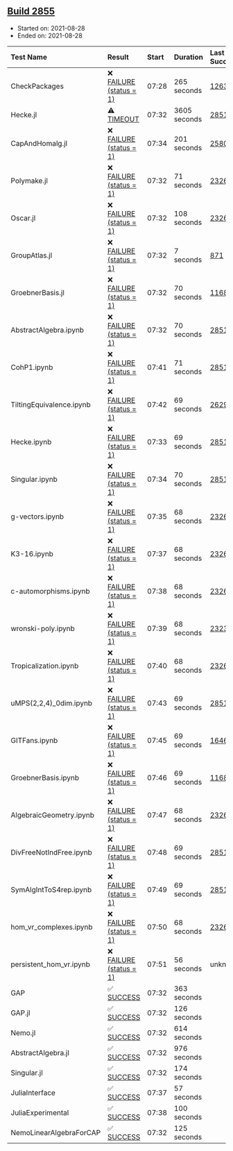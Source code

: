 ## [Build 2855](https://oscarci.mathematik.uni-kl.de/job/oscar-stable/2855/)

* Started on: 2021-08-28
* Ended on: 2021-08-28

| Test Name    | Result | Start | Duration | Last Success | First Failure |
|:-------------|:-------|:------|:---------|:-------------|:--------------|
| CheckPackages | ❌ [FAILURE (status = 1)](https://oscarci.mathematik.uni-kl.de/job/oscar-stable/2855/artifact/logs/build-2855/CheckPackages.log) | 07:28 | 265 seconds | [1263](https://oscarci.mathematik.uni-kl.de/job/oscar-stable/1263/) | [1264](https://oscarci.mathematik.uni-kl.de/job/oscar-stable/1264/) |
| Hecke.jl | ⚠ [TIMEOUT](https://oscarci.mathematik.uni-kl.de/job/oscar-stable/2855/artifact/logs/build-2855/Hecke.jl.log) | 07:32 | 3605 seconds | [2851](https://oscarci.mathematik.uni-kl.de/job/oscar-stable/2851/) | [2852](https://oscarci.mathematik.uni-kl.de/job/oscar-stable/2852/) |
| CapAndHomalg.jl | ❌ [FAILURE (status = 1)](https://oscarci.mathematik.uni-kl.de/job/oscar-stable/2855/artifact/logs/build-2855/CapAndHomalg.jl.log) | 07:34 | 201 seconds | [2580](https://oscarci.mathematik.uni-kl.de/job/oscar-stable/2580/) | [2581](https://oscarci.mathematik.uni-kl.de/job/oscar-stable/2581/) |
| Polymake.jl | ❌ [FAILURE (status = 1)](https://oscarci.mathematik.uni-kl.de/job/oscar-stable/2855/artifact/logs/build-2855/Polymake.jl.log) | 07:32 | 71 seconds | [2326](https://oscarci.mathematik.uni-kl.de/job/oscar-stable/2326/) | [2327](https://oscarci.mathematik.uni-kl.de/job/oscar-stable/2327/) |
| Oscar.jl | ❌ [FAILURE (status = 1)](https://oscarci.mathematik.uni-kl.de/job/oscar-stable/2855/artifact/logs/build-2855/Oscar.jl.log) | 07:32 | 108 seconds | [2326](https://oscarci.mathematik.uni-kl.de/job/oscar-stable/2326/) | [2327](https://oscarci.mathematik.uni-kl.de/job/oscar-stable/2327/) |
| GroupAtlas.jl | ❌ [FAILURE (status = 1)](https://oscarci.mathematik.uni-kl.de/job/oscar-stable/2855/artifact/logs/build-2855/GroupAtlas.jl.log) | 07:32 | 7 seconds | [871](https://oscarci.mathematik.uni-kl.de/job/oscar-stable/871/) | [872](https://oscarci.mathematik.uni-kl.de/job/oscar-stable/872/) |
| GroebnerBasis.jl | ❌ [FAILURE (status = 1)](https://oscarci.mathematik.uni-kl.de/job/oscar-stable/2855/artifact/logs/build-2855/GroebnerBasis.jl.log) | 07:32 | 70 seconds | [1168](https://oscarci.mathematik.uni-kl.de/job/oscar-stable/1168/) | [1169](https://oscarci.mathematik.uni-kl.de/job/oscar-stable/1169/) |
| AbstractAlgebra.ipynb | ❌ [FAILURE (status = 1)](https://oscarci.mathematik.uni-kl.de/job/oscar-stable/2855/artifact/logs/build-2855/AbstractAlgebra.ipynb.log) | 07:32 | 70 seconds | [2851](https://oscarci.mathematik.uni-kl.de/job/oscar-stable/2851/) | [2852](https://oscarci.mathematik.uni-kl.de/job/oscar-stable/2852/) |
| CohP1.ipynb | ❌ [FAILURE (status = 1)](https://oscarci.mathematik.uni-kl.de/job/oscar-stable/2855/artifact/logs/build-2855/CohP1.ipynb.log) | 07:41 | 71 seconds | [2851](https://oscarci.mathematik.uni-kl.de/job/oscar-stable/2851/) | [2852](https://oscarci.mathematik.uni-kl.de/job/oscar-stable/2852/) |
| TiltingEquivalence.ipynb | ❌ [FAILURE (status = 1)](https://oscarci.mathematik.uni-kl.de/job/oscar-stable/2855/artifact/logs/build-2855/TiltingEquivalence.ipynb.log) | 07:42 | 69 seconds | [2629](https://oscarci.mathematik.uni-kl.de/job/oscar-stable/2629/) | [2630](https://oscarci.mathematik.uni-kl.de/job/oscar-stable/2630/) |
| Hecke.ipynb | ❌ [FAILURE (status = 1)](https://oscarci.mathematik.uni-kl.de/job/oscar-stable/2855/artifact/logs/build-2855/Hecke.ipynb.log) | 07:33 | 69 seconds | [2851](https://oscarci.mathematik.uni-kl.de/job/oscar-stable/2851/) | [2852](https://oscarci.mathematik.uni-kl.de/job/oscar-stable/2852/) |
| Singular.ipynb | ❌ [FAILURE (status = 1)](https://oscarci.mathematik.uni-kl.de/job/oscar-stable/2855/artifact/logs/build-2855/Singular.ipynb.log) | 07:34 | 70 seconds | [2851](https://oscarci.mathematik.uni-kl.de/job/oscar-stable/2851/) | [2852](https://oscarci.mathematik.uni-kl.de/job/oscar-stable/2852/) |
| g-vectors.ipynb | ❌ [FAILURE (status = 1)](https://oscarci.mathematik.uni-kl.de/job/oscar-stable/2855/artifact/logs/build-2855/g-vectors.ipynb.log) | 07:35 | 68 seconds | [2326](https://oscarci.mathematik.uni-kl.de/job/oscar-stable/2326/) | [2327](https://oscarci.mathematik.uni-kl.de/job/oscar-stable/2327/) |
| K3-16.ipynb | ❌ [FAILURE (status = 1)](https://oscarci.mathematik.uni-kl.de/job/oscar-stable/2855/artifact/logs/build-2855/K3-16.ipynb.log) | 07:37 | 68 seconds | [2326](https://oscarci.mathematik.uni-kl.de/job/oscar-stable/2326/) | [2327](https://oscarci.mathematik.uni-kl.de/job/oscar-stable/2327/) |
| c-automorphisms.ipynb | ❌ [FAILURE (status = 1)](https://oscarci.mathematik.uni-kl.de/job/oscar-stable/2855/artifact/logs/build-2855/c-automorphisms.ipynb.log) | 07:38 | 68 seconds | [2326](https://oscarci.mathematik.uni-kl.de/job/oscar-stable/2326/) | [2327](https://oscarci.mathematik.uni-kl.de/job/oscar-stable/2327/) |
| wronski-poly.ipynb | ❌ [FAILURE (status = 1)](https://oscarci.mathematik.uni-kl.de/job/oscar-stable/2855/artifact/logs/build-2855/wronski-poly.ipynb.log) | 07:39 | 68 seconds | [2323](https://oscarci.mathematik.uni-kl.de/job/oscar-stable/2323/) | [2324](https://oscarci.mathematik.uni-kl.de/job/oscar-stable/2324/) |
| Tropicalization.ipynb | ❌ [FAILURE (status = 1)](https://oscarci.mathematik.uni-kl.de/job/oscar-stable/2855/artifact/logs/build-2855/Tropicalization.ipynb.log) | 07:40 | 68 seconds | [2326](https://oscarci.mathematik.uni-kl.de/job/oscar-stable/2326/) | [2327](https://oscarci.mathematik.uni-kl.de/job/oscar-stable/2327/) |
| uMPS(2,2,4)_0dim.ipynb | ❌ [FAILURE (status = 1)](https://oscarci.mathematik.uni-kl.de/job/oscar-stable/2855/artifact/logs/build-2855/uMPS-2-2-4-_0dim.ipynb.log) | 07:43 | 69 seconds | [2851](https://oscarci.mathematik.uni-kl.de/job/oscar-stable/2851/) | [2852](https://oscarci.mathematik.uni-kl.de/job/oscar-stable/2852/) |
| GITFans.ipynb | ❌ [FAILURE (status = 1)](https://oscarci.mathematik.uni-kl.de/job/oscar-stable/2855/artifact/logs/build-2855/GITFans.ipynb.log) | 07:45 | 69 seconds | [1646](https://oscarci.mathematik.uni-kl.de/job/oscar-stable/1646/) | [1647](https://oscarci.mathematik.uni-kl.de/job/oscar-stable/1647/) |
| GroebnerBasis.ipynb | ❌ [FAILURE (status = 1)](https://oscarci.mathematik.uni-kl.de/job/oscar-stable/2855/artifact/logs/build-2855/GroebnerBasis.ipynb.log) | 07:46 | 69 seconds | [1168](https://oscarci.mathematik.uni-kl.de/job/oscar-stable/1168/) | [1169](https://oscarci.mathematik.uni-kl.de/job/oscar-stable/1169/) |
| AlgebraicGeometry.ipynb | ❌ [FAILURE (status = 1)](https://oscarci.mathematik.uni-kl.de/job/oscar-stable/2855/artifact/logs/build-2855/AlgebraicGeometry.ipynb.log) | 07:47 | 68 seconds | [2326](https://oscarci.mathematik.uni-kl.de/job/oscar-stable/2326/) | [2327](https://oscarci.mathematik.uni-kl.de/job/oscar-stable/2327/) |
| DivFreeNotIndFree.ipynb | ❌ [FAILURE (status = 1)](https://oscarci.mathematik.uni-kl.de/job/oscar-stable/2855/artifact/logs/build-2855/DivFreeNotIndFree.ipynb.log) | 07:48 | 69 seconds | [2851](https://oscarci.mathematik.uni-kl.de/job/oscar-stable/2851/) | [2852](https://oscarci.mathematik.uni-kl.de/job/oscar-stable/2852/) |
| SymAlgIntToS4rep.ipynb | ❌ [FAILURE (status = 1)](https://oscarci.mathematik.uni-kl.de/job/oscar-stable/2855/artifact/logs/build-2855/SymAlgIntToS4rep.ipynb.log) | 07:49 | 69 seconds | [2851](https://oscarci.mathematik.uni-kl.de/job/oscar-stable/2851/) | [2852](https://oscarci.mathematik.uni-kl.de/job/oscar-stable/2852/) |
| hom_vr_complexes.ipynb | ❌ [FAILURE (status = 1)](https://oscarci.mathematik.uni-kl.de/job/oscar-stable/2855/artifact/logs/build-2855/hom_vr_complexes.ipynb.log) | 07:50 | 68 seconds | [2326](https://oscarci.mathematik.uni-kl.de/job/oscar-stable/2326/) | [2327](https://oscarci.mathematik.uni-kl.de/job/oscar-stable/2327/) |
| persistent_hom_vr.ipynb | ❌ [FAILURE (status = 1)](https://oscarci.mathematik.uni-kl.de/job/oscar-stable/2855/artifact/logs/build-2855/persistent_hom_vr.ipynb.log) | 07:51 | 56 seconds | unknown | unknown |
| GAP | ✅ [SUCCESS](https://oscarci.mathematik.uni-kl.de/job/oscar-stable/2855/artifact/logs/build-2855/GAP.log) | 07:32 | 363 seconds |  |  |
| GAP.jl | ✅ [SUCCESS](https://oscarci.mathematik.uni-kl.de/job/oscar-stable/2855/artifact/logs/build-2855/GAP.jl.log) | 07:32 | 126 seconds |  |  |
| Nemo.jl | ✅ [SUCCESS](https://oscarci.mathematik.uni-kl.de/job/oscar-stable/2855/artifact/logs/build-2855/Nemo.jl.log) | 07:32 | 614 seconds |  |  |
| AbstractAlgebra.jl | ✅ [SUCCESS](https://oscarci.mathematik.uni-kl.de/job/oscar-stable/2855/artifact/logs/build-2855/AbstractAlgebra.jl.log) | 07:32 | 976 seconds |  |  |
| Singular.jl | ✅ [SUCCESS](https://oscarci.mathematik.uni-kl.de/job/oscar-stable/2855/artifact/logs/build-2855/Singular.jl.log) | 07:32 | 174 seconds |  |  |
| JuliaInterface | ✅ [SUCCESS](https://oscarci.mathematik.uni-kl.de/job/oscar-stable/2855/artifact/logs/build-2855/JuliaInterface.log) | 07:37 | 57 seconds |  |  |
| JuliaExperimental | ✅ [SUCCESS](https://oscarci.mathematik.uni-kl.de/job/oscar-stable/2855/artifact/logs/build-2855/JuliaExperimental.log) | 07:38 | 100 seconds |  |  |
| NemoLinearAlgebraForCAP | ✅ [SUCCESS](https://oscarci.mathematik.uni-kl.de/job/oscar-stable/2855/artifact/logs/build-2855/NemoLinearAlgebraForCAP.log) | 07:32 | 125 seconds |  |  |
